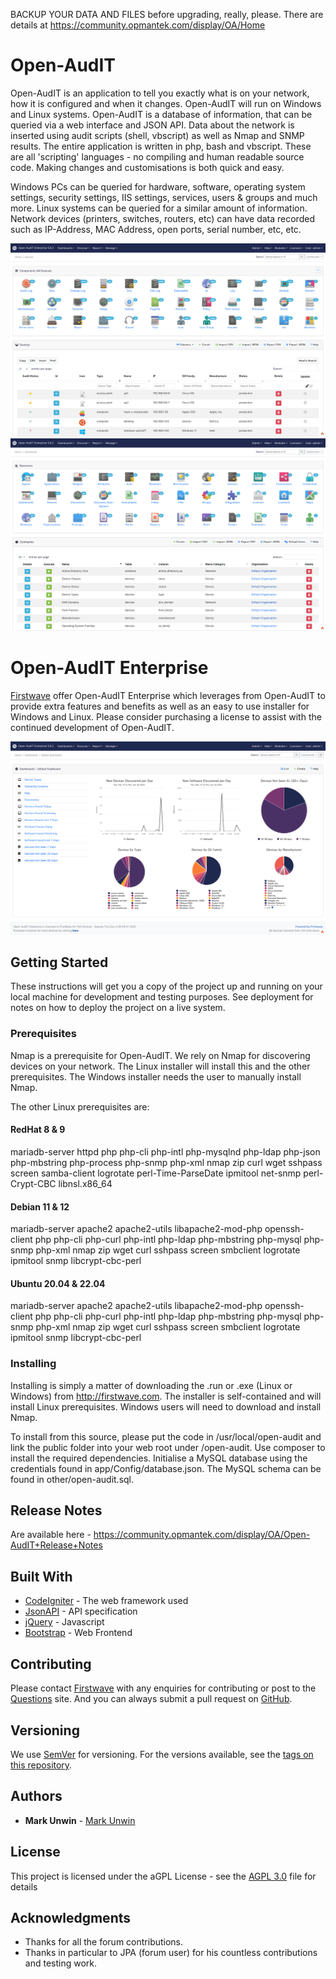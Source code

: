 BACKUP YOUR DATA AND FILES before upgrading, really, please.
There are details at https://community.opmantek.com/display/OA/Home

# Open-AudIT

Open-AudIT is an application to tell you exactly what is on your network, how it is configured and when it changes. Open-AudIT will run on Windows and Linux systems. Open-AudIT is a database of information, that can be queried via a web interface and JSON API. Data about the network is inserted using audit scripts (shell, vbscript) as well as Nmap and SNMP results. The entire application is written in php, bash and vbscript. These are all 'scripting' languages - no compiling and human readable source code. Making changes and customisations is both quick and easy.

Windows PCs can be queried for hardware, software, operating system settings, security settings, IIS settings, services, users & groups and much more. Linux systems can be queried for a similar amount of information. Network devices (printers, switches, routers, etc) can have data recorded such as IP-Address, MAC Address, open ports, serial number, etc, etc.

![Devices](https://github.com/Opmantek/open-audit/raw/master/public/images/devices.png)<br>
![Summaries](https://github.com/Opmantek/open-audit/raw/master/public/images/summaries.png)<br>

# Open-AudIT Enterprise

[Firstwave](https://www.firstwave.com) offer Open-AudIT Enterprise which leverages from Open-AudIT to provide extra features and benefits as well as an easy to use installer for Windows and Linux. Please consider purchasing a license to assist with the continued development of Open-AudIT.

![Home](https://github.com/Opmantek/open-audit/raw/master/public/images/dashboards.png)<br>



## Getting Started

These instructions will get you a copy of the project up and running on your local machine for development and testing purposes. See deployment for notes on how to deploy the project on a live system.

### Prerequisites

Nmap is a prerequisite for Open-AudIT. We rely on Nmap for discovering devices on your network. The Linux installer will install this and the other prerequisites. The Windows installer needs the user to manually install Nmap.

The other Linux prerequisites are:

#### RedHat 8 & 9

mariadb-server httpd php php-cli php-intl php-mysqlnd php-ldap php-json php-mbstring php-process php-snmp php-xml nmap zip curl wget sshpass screen samba-client logrotate perl-Time-ParseDate ipmitool net-snmp perl-Crypt-CBC libnsl.x86_64

#### Debian 11 & 12 

mariadb-server apache2 apache2-utils libapache2-mod-php openssh-client php php-cli php-curl php-intl php-ldap php-mbstring php-mysql php-snmp php-xml nmap zip wget curl sshpass screen smbclient logrotate ipmitool snmp libcrypt-cbc-perl

#### Ubuntu 20.04 & 22.04

mariadb-server apache2 apache2-utils libapache2-mod-php openssh-client php php-cli php-curl php-intl php-ldap php-mbstring php-mysql php-snmp php-xml nmap zip wget curl sshpass screen smbclient logrotate ipmitool snmp libcrypt-cbc-perl

### Installing

Installing is simply a matter of downloading the .run or .exe (Linux or Windows) from http://firstwave.com. The installer is self-contained and will install Linux prerequisites. Windows users will need to download and install Nmap.

To install from this source, please put the code in /usr/local/open-audit and link the public folder into your web root under /open-audit. Use composer to install the required dependencies. Initialise a MySQL database using the credentials found in app/Config/database.json. The MySQL schema can be found in other/open-audit.sql.

## Release Notes
Are available here - https://community.opmantek.com/display/OA/Open-AudIT+Release+Notes

## Built With

* [CodeIgniter](http://www.codeigniter.com/) - The web framework used
* [JsonAPI](http://jsonapi.org/) - API specification
* [jQuery](https://jquery.com/) - Javascript
* [Bootstrap](http://getbootstrap.com/) - Web Frontend

## Contributing

Please contact [Firstwave](https://www.firstwave.com) with any enquiries for contributing or post to the [Questions](https://community.opmantek.com/questions) site. And you can always submit a pull request on [GitHub](https://github.com/Opmantek/open-audit).

## Versioning

We use [SemVer](http://semver.org/) for versioning. For the versions available, see the [tags on this repository](https://github.com/Opmantek/open-audit/releases). 

## Authors

* **Mark Unwin** - [Mark Unwin](https://github.com/mark-unwin)

## License

This project is licensed under the aGPL License - see the [AGPL 3.0](agpl-3.0.txt) file for details

## Acknowledgments

* Thanks for all the forum contributions.
* Thanks in particular to JPA (forum user) for his countless contributions and testing work.
